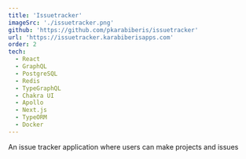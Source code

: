 ```yaml
---
title: 'Issuetracker'
imageSrc: './issuetracker.png'
github: 'https://github.com/pkarabiberis/issuetracker'
url: 'https://issuetracker.karabiberisapps.com'
order: 2
tech:
  - React
  - GraphQL
  - PostgreSQL
  - Redis
  - TypeGraphQL
  - Chakra UI
  - Apollo
  - Next.js
  - TypeORM
  - Docker
---
```


An issue tracker application where users can make projects and issues
